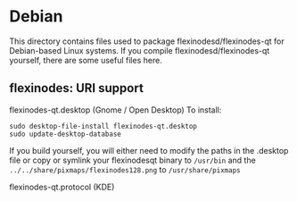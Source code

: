 
Debian
====================
This directory contains files used to package flexinodesd/flexinodes-qt
for Debian-based Linux systems. If you compile flexinodesd/flexinodes-qt yourself, there are some useful files here.

## flexinodes: URI support ##


flexinodes-qt.desktop  (Gnome / Open Desktop)
To install:

	sudo desktop-file-install flexinodes-qt.desktop
	sudo update-desktop-database

If you build yourself, you will either need to modify the paths in
the .desktop file or copy or symlink your flexinodesqt binary to `/usr/bin`
and the `../../share/pixmaps/flexinodes128.png` to `/usr/share/pixmaps`

flexinodes-qt.protocol (KDE)

